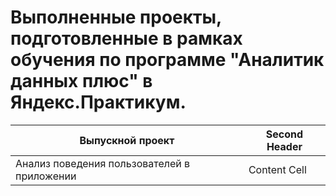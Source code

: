 # Выполненные проекты, подготовленные в рамках обучения по программе "Аналитик данных плюс" в Яндекс.Практикум.

|Выпускной проект | Second Header |
| ------------- | ------------- |
| Анализ поведения пользователей в приложении | Content Cell |
